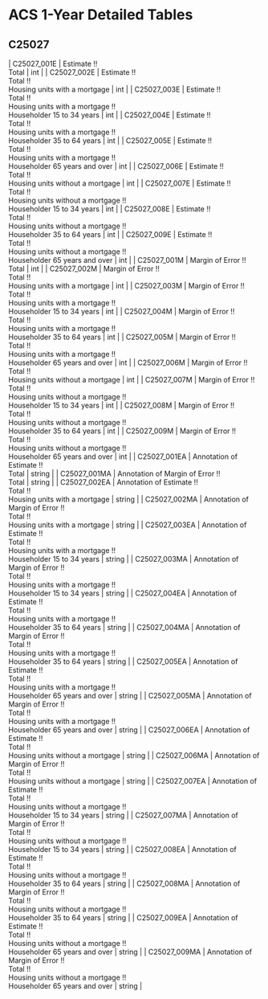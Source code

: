 # ACS 1-Year Detailed Tables

## C25027

| C25027_001E | Estimate !!<br>Total | int |
| C25027_002E | Estimate !!<br>Total !!<br>Housing units with a mortgage | int |
| C25027_003E | Estimate !!<br>Total !!<br>Housing units with a mortgage !!<br>Householder 15 to 34 years | int |
| C25027_004E | Estimate !!<br>Total !!<br>Housing units with a mortgage !!<br>Householder 35 to 64 years | int |
| C25027_005E | Estimate !!<br>Total !!<br>Housing units with a mortgage !!<br>Householder 65 years and over | int |
| C25027_006E | Estimate !!<br>Total !!<br>Housing units without a mortgage | int |
| C25027_007E | Estimate !!<br>Total !!<br>Housing units without a mortgage !!<br>Householder 15 to 34 years | int |
| C25027_008E | Estimate !!<br>Total !!<br>Housing units without a mortgage !!<br>Householder 35 to 64 years | int |
| C25027_009E | Estimate !!<br>Total !!<br>Housing units without a mortgage !!<br>Householder 65 years and over | int |
| C25027_001M | Margin of Error !!<br>Total | int |
| C25027_002M | Margin of Error !!<br>Total !!<br>Housing units with a mortgage | int |
| C25027_003M | Margin of Error !!<br>Total !!<br>Housing units with a mortgage !!<br>Householder 15 to 34 years | int |
| C25027_004M | Margin of Error !!<br>Total !!<br>Housing units with a mortgage !!<br>Householder 35 to 64 years | int |
| C25027_005M | Margin of Error !!<br>Total !!<br>Housing units with a mortgage !!<br>Householder 65 years and over | int |
| C25027_006M | Margin of Error !!<br>Total !!<br>Housing units without a mortgage | int |
| C25027_007M | Margin of Error !!<br>Total !!<br>Housing units without a mortgage !!<br>Householder 15 to 34 years | int |
| C25027_008M | Margin of Error !!<br>Total !!<br>Housing units without a mortgage !!<br>Householder 35 to 64 years | int |
| C25027_009M | Margin of Error !!<br>Total !!<br>Housing units without a mortgage !!<br>Householder 65 years and over | int |
| C25027_001EA | Annotation of Estimate !!<br>Total | string |
| C25027_001MA | Annotation of Margin of Error !!<br>Total | string |
| C25027_002EA | Annotation of Estimate !!<br>Total !!<br>Housing units with a mortgage | string |
| C25027_002MA | Annotation of Margin of Error !!<br>Total !!<br>Housing units with a mortgage | string |
| C25027_003EA | Annotation of Estimate !!<br>Total !!<br>Housing units with a mortgage !!<br>Householder 15 to 34 years | string |
| C25027_003MA | Annotation of Margin of Error !!<br>Total !!<br>Housing units with a mortgage !!<br>Householder 15 to 34 years | string |
| C25027_004EA | Annotation of Estimate !!<br>Total !!<br>Housing units with a mortgage !!<br>Householder 35 to 64 years | string |
| C25027_004MA | Annotation of Margin of Error !!<br>Total !!<br>Housing units with a mortgage !!<br>Householder 35 to 64 years | string |
| C25027_005EA | Annotation of Estimate !!<br>Total !!<br>Housing units with a mortgage !!<br>Householder 65 years and over | string |
| C25027_005MA | Annotation of Margin of Error !!<br>Total !!<br>Housing units with a mortgage !!<br>Householder 65 years and over | string |
| C25027_006EA | Annotation of Estimate !!<br>Total !!<br>Housing units without a mortgage | string |
| C25027_006MA | Annotation of Margin of Error !!<br>Total !!<br>Housing units without a mortgage | string |
| C25027_007EA | Annotation of Estimate !!<br>Total !!<br>Housing units without a mortgage !!<br>Householder 15 to 34 years | string |
| C25027_007MA | Annotation of Margin of Error !!<br>Total !!<br>Housing units without a mortgage !!<br>Householder 15 to 34 years | string |
| C25027_008EA | Annotation of Estimate !!<br>Total !!<br>Housing units without a mortgage !!<br>Householder 35 to 64 years | string |
| C25027_008MA | Annotation of Margin of Error !!<br>Total !!<br>Housing units without a mortgage !!<br>Householder 35 to 64 years | string |
| C25027_009EA | Annotation of Estimate !!<br>Total !!<br>Housing units without a mortgage !!<br>Householder 65 years and over | string |
| C25027_009MA | Annotation of Margin of Error !!<br>Total !!<br>Housing units without a mortgage !!<br>Householder 65 years and over | string |

